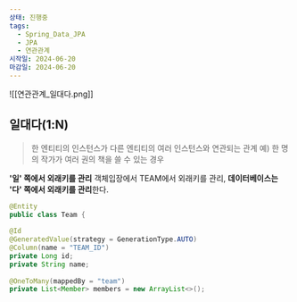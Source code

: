 ```yaml
---
상태: 진행중
tags:
  - Spring_Data_JPA
  - JPA
  - 연관관계
시작일: 2024-06-20
마감일: 2024-06-20
---
```

![[연관관계_일대다.png]]
## 일대다(1:N)
> 한 엔티티의 인스턴스가 다른 엔티티의 여러 인스턴스와 연관되는 관계
> 예) 한 명의 작가가 여러 권의 책을 쓸 수 있는 경우

**'일' 쪽에서 외래키를 관리**
객체입장에서 TEAM에서 외래키를 관리, **데이터베이스는 '다' 쪽에서 외래키를 관리**한다.

```java
@Entity  
public class Team {  
  
@Id  
@GeneratedValue(strategy = GenerationType.AUTO)  
@Column(name = "TEAM_ID")  
private Long id;  
private String name;  
  
@OneToMany(mappedBy = "team")  
private List<Member> members = new ArrayList<>();
```


